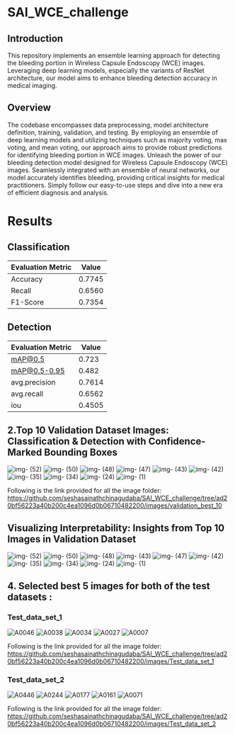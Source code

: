 # SAI_WCE_challenge
## Introduction
This repository implements an ensemble learning approach for detecting the bleeding portion in Wireless Capsule Endoscopy (WCE) images. Leveraging deep learning models, especially the variants of ResNet architecture, our model aims to enhance bleeding detection accuracy in medical imaging.

## Overview
The codebase encompasses data preprocessing, model architecture definition, training, validation, and testing. By employing an ensemble of deep learning models and utilizing techniques such as majority voting, max voting, and mean voting, our approach aims to provide robust predictions for identifying bleeding portion in WCE images.
Unleash the power of our bleeding detection model designed for Wireless Capsule Endoscopy (WCE) images. Seamlessly integrated with an ensemble of neural networks, our model accurately identifies bleeding, providing critical insights for medical practitioners. Simply follow our easy-to-use steps and dive into a new era of efficient diagnosis and analysis.

# Results
## Classification
Evaluation Metric | Value
|------------------|------------|
Accuracy   |0.7745|
Recall     |0.6560|
F1-Score   |0.7354|
## Detection
Evaluation Metric | Value
|------------------|------------|
mAP@0.5   |0.723|
mAP@0.5-0.95 |0.482|
avg.precision  |0.7614|
avg.recall  |0.6562|
iou  |0.4505|

## 2.Top 10 Validation Dataset Images: Classification & Detection with Confidence-Marked Bounding Boxes
![img- (52)](https://github.com/seshasainath-chinagudaba/SAI_WCE_challenge/assets/61778966/dd9c3278-4e19-4b40-bc88-b574aa6c1180)
![img- (50)](https://github.com/seshasainath-chinagudaba/SAI_WCE_challenge/assets/61778966/0d6dfa20-74c1-4a23-be03-1fa694099537)
![img- (48)](https://github.com/seshasainath-chinagudaba/SAI_WCE_challenge/assets/61778966/73987d78-6fa8-4531-a676-f58e2ce0c7fa)
![img- (47)](https://github.com/seshasainath-chinagudaba/SAI_WCE_challenge/assets/61778966/56211687-8454-41a4-90c1-7bf9023c5e77)
![img- (43)](https://github.com/seshasainath-chinagudaba/SAI_WCE_challenge/assets/61778966/2785ef55-5ef5-421c-8b56-d0166559cbb4)
![img- (42)](https://github.com/seshasainath-chinagudaba/SAI_WCE_challenge/assets/61778966/91ed6b71-7e09-4b57-b453-ae7581da1476)
![img- (35)](https://github.com/seshasainath-chinagudaba/SAI_WCE_challenge/assets/61778966/c5077a91-8965-415c-85ad-7a550c293ce9)
![img- (34)](https://github.com/seshasainath-chinagudaba/SAI_WCE_challenge/assets/61778966/d653ec43-326e-4372-8937-81b14eb24eef)
![img- (24)](https://github.com/seshasainath-chinagudaba/SAI_WCE_challenge/assets/61778966/7a9054e1-c554-4e47-a5cf-250f64997d8e)
![img- (1)](https://github.com/seshasainath-chinagudaba/SAI_WCE_challenge/assets/61778966/db6d836e-7d6e-4908-9236-f4033c57706e)

 Following is the link provided for all the image folder: 
https://github.com/seshasainathchinagudaba/SAI_WCE_challenge/tree/ad20bf56223a40b200c4ea1096d0b06710482200/images/validation_best_10

## Visualizing Interpretability: Insights from Top 10 Images in Validation Dataset
![img- (52)](https://github.com/seshasainath-chinagudaba/SAI_WCE_challenge/assets/61778966/7844fc52-1af9-4626-acc4-43f2b4cdfe83)
![img- (50)](https://github.com/seshasainath-chinagudaba/SAI_WCE_challenge/assets/61778966/df394dd8-7920-4cab-9a38-2dab282bade0)
![img- (48)](https://github.com/seshasainath-chinagudaba/SAI_WCE_challenge/assets/61778966/dbf51b23-23c8-484f-b76a-6ff603648a89)
![img- (43)](https://github.com/seshasainath-chinagudaba/SAI_WCE_challenge/assets/61778966/45987663-6b64-4b28-b570-d2c0874c8dd6)
![img- (47)](https://github.com/seshasainath-chinagudaba/SAI_WCE_challenge/assets/61778966/0fafd97e-fc73-4449-9e96-b12f5ffe7ea4)
![img- (42)](https://github.com/seshasainath-chinagudaba/SAI_WCE_challenge/assets/61778966/c86c3f5c-d08c-4ed0-aeb1-e696508f731b)
![img- (35)](https://github.com/seshasainath-chinagudaba/SAI_WCE_challenge/assets/61778966/d7b76e84-8183-40b1-a1bf-eb54a3690d75)
![img- (34)](https://github.com/seshasainath-chinagudaba/SAI_WCE_challenge/assets/61778966/1877b011-eed8-41fa-9b5c-41a38a54665b)
![img- (24)](https://github.com/seshasainath-chinagudaba/SAI_WCE_challenge/assets/61778966/8870bd47-49fb-476b-ba01-1aa514fc7a69)
![img- (1)](https://github.com/seshasainath-chinagudaba/SAI_WCE_challenge/assets/61778966/7086633f-ea4d-4970-a395-8ab08d7d5dd2)


## 4. Selected best 5 images for both of the test datasets :

### Test_data_set_1
![A0046](https://github.com/seshasainath-chinagudaba/SAI_WCE_challenge/assets/61778966/2f9327c8-cc2d-482d-a228-1d31d223ff5f)
![A0038](https://github.com/seshasainath-chinagudaba/SAI_WCE_challenge/assets/61778966/9a5526b0-43e5-45dc-b4a5-c3872c79a53a)
![A0034](https://github.com/seshasainath-chinagudaba/SAI_WCE_challenge/assets/61778966/6604cea6-92d6-4e0b-90f7-3b18e76eaf50)
![A0027](https://github.com/seshasainath-chinagudaba/SAI_WCE_challenge/assets/61778966/cafce554-13ab-4950-8822-8e098a640fed)
![A0007](https://github.com/seshasainath-chinagudaba/SAI_WCE_challenge/assets/61778966/1f048cce-0d1b-42e7-a606-225119c30782)

 Following is the link provided for all the image folder: 
https://github.com/seshasainathchinagudaba/SAI_WCE_challenge/tree/ad20bf56223a40b200c4ea1096d0b06710482200/images/Test_data_set_1
 
### Test_data_set_2
![A0446](https://github.com/seshasainath-chinagudaba/SAI_WCE_challenge/assets/61778966/c6c81587-c1ee-4226-bb32-504fd77e0acf)
![A0244](https://github.com/seshasainath-chinagudaba/SAI_WCE_challenge/assets/61778966/29d2cd5d-8570-463b-b04a-c3e545329966)
![A0177](https://github.com/seshasainath-chinagudaba/SAI_WCE_challenge/assets/61778966/b382b559-242c-4408-9806-01eee2271b7b)
![A0161](https://github.com/seshasainath-chinagudaba/SAI_WCE_challenge/assets/61778966/0dd5d9d6-86ba-4ba8-a23f-bf8b4580ea8a)
![A0071](https://github.com/seshasainath-chinagudaba/SAI_WCE_challenge/assets/61778966/43a8899e-d89d-44d5-80c1-6a2ed595c51b)

 Following is the link provided for all the image folder: 
https://github.com/seshasainathchinagudaba/SAI_WCE_challenge/tree/ad20bf56223a40b200c4ea1096d0b06710482200/images/Test_data_set_2


